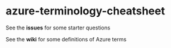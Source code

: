# azure-terminology-cheatsheet


See the **issues** for some starter questions

See the **wiki** for some definitions of Azure terms
